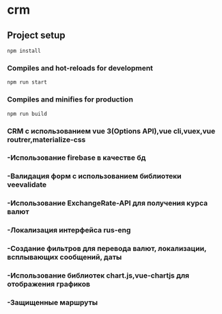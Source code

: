 # crm

## Project setup
```
npm install
```

### Compiles and hot-reloads for development
```
npm run start
```

### Compiles and minifies for production
```
npm run build
```

### CRM с использованием vue 3(Options API),vue cli,vuex,vue routrer,materialize-css
### -Использование firebase в качестве бд
### -Валидация форм с использованием библиотеки veevalidate
### -Использование ExchangeRate-API для получения курса валют
### -Локализация интерфейса rus-eng
### -Создание фильтров для перевода валют, локализации, всплывающих сообщений, даты
### -Использование библиотек chart.js,vue-chartjs для отображения графиков
### -Защищенные маршруты
